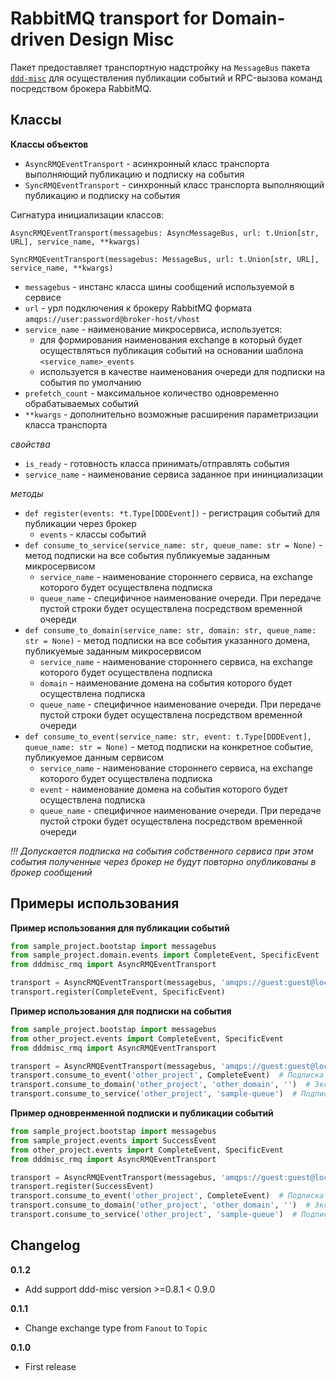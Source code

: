 # RabbitMQ transport for Domain-driven Design Misc

Пакет предоставляет транспортную надстройку на `MessageBus` пакета [`ddd-misc`](https://pypi.org/project/ddd-misc/)
для осуществления публикации событий и RPC-вызова команд посредством брокера RabbitMQ.

## Классы

**Классы объектов**
- `AsyncRMQEventTransport` - асинхронный класс транспорта выполняющий публикацию и подписку на события
- `SyncRMQEventTransport` - синхронный класс транспорта выполняющий публикацию и подписку на события


Сигнатура инициализации классов:

`AsyncRMQEventTransport(messagebus: AsyncMessageBus, url: t.Union[str, URL], service_name, **kwargs)`

`SyncRMQEventTransport(messagebus: MessageBus, url: t.Union[str, URL], service_name, **kwargs)`

- `messagebus` - инстанс класса шины сообщений используемой в сервисе
- `url` - урл подключения к брокеру RabbitMQ формата `amqps://user:password@broker-host/vhost`
- `service_name` - наименование микросервиса, используется: 
  - для формирования наименования exchange в который будет осуществляться публикация событий на основании шаблона `<service_name>_events`
  - используется в качестве наименования очереди для подписки на события по умолчанию
- `prefetch_count` - максимальное количество одновременно обрабатываемых событий
- `**kwargs` - дополнительно возможные расширения параметризации класса транспорта

_свойства_
- `is_ready` - готовность класса принимать/отправлять события
- `service_name` - наименование сервиса заданное при ининциализации

_методы_
- `def register(events: *t.Type[DDDEvent])` - регистрация событий для публикации через брокер
  - `events` - классы событий
- `def consume_to_service(service_name: str, queue_name: str = None)` - метод подписки на все события публикуемые заданным микросервисом
  - `service_name` - наименование стороннего сервиса, на exchange которого будет осуществлена подписка
  - `queue_name` - специфичное наименование очереди. При передаче пустой строки будет осуществлена посредством временной очереди
- `def consume_to_domain(service_name: str, domain: str, queue_name: str = None)` - метод подписки на все события указанного домена, публикуемые заданным микросервисом
  - `service_name` - наименование стороннего сервиса, на exchange которого будет осуществлена подписка
  - `domain` - наименование домена на события которого будет осуществлена подписка
  - `queue_name` - специфичное наименование очереди. При передаче пустой строки будет осуществлена посредством временной очереди
- `def consume_to_event(service_name: str, event: t.Type[DDDEvent], queue_name: str = None)` - метод подписки на конкретное событие, публикуемое данным сервисом
  - `service_name` - наименование стороннего сервиса, на exchange которого будет осуществлена подписка
  - `event` - наименование домена на события которого будет осуществлена подписка
  - `queue_name` - специфичное наименование очереди. При передаче пустой строки будет осуществлена посредством временной очереди

_!!! Допускается подписка на события собственного сервиса при этом события полученные через брокер 
не будут повторно опубликованы в брокер сообщений_


## Примеры использования

**Пример использования для публикации событий**
```python
from sample_project.bootstap import messagebus
from sample_project.domain.events import CompleteEvent, SpecificEvent
from dddmisc_rmq import AsyncRMQEventTransport

transport = AsyncRMQEventTransport(messagebus, 'amqps://guest:guest@localhost/vhost', 'sample_project')
transport.register(CompleteEvent, SpecificEvent)
```

**Пример использования для подписки на события**
```python
from sample_project.bootstap import messagebus
from other_project.events import CompleteEvent, SpecificEvent
from dddmisc_rmq import AsyncRMQEventTransport

transport = AsyncRMQEventTransport(messagebus, 'amqps://guest:guest@localhost/vhost', 'sample_project')
transport.consume_to_event('other_project', CompleteEvent)  # Подписка на событие CompleteEvent через постоянную очередь sample_project
transport.consume_to_domain('other_project', 'other_domain', '')  # Экслюзивная подписка на события домена через временную очередь
transport.consume_to_service('other_project', 'sample-queue')  # Подписка на все события домена через постоянную очередь sample-queue

```

**Пример одновренменной подписки и публикации событий**
```python
from sample_project.bootstap import messagebus
from sample_project.events import SuccessEvent
from other_project.events import CompleteEvent, SpecificEvent
from dddmisc_rmq import AsyncRMQEventTransport

transport = AsyncRMQEventTransport(messagebus, 'amqps://guest:guest@localhost/vhost', 'sample_project')
transport.register(SuccessEvent)
transport.consume_to_event('other_project', CompleteEvent)  # Подписка на событие CompleteEvent через постоянную очередь sample_project
transport.consume_to_domain('other_project', 'other_domain', '')  # Экслюзивная подписка на события домена через временную очередь
transport.consume_to_service('other_project', 'sample-queue')  # Подписка на все события домена через постоянную очередь sample-queue

```

## Changelog 

**0.1.2**
- Add support ddd-misc version >=0.8.1 < 0.9.0

**0.1.1**

- Change exchange type from `Fanout` to `Topic`

**0.1.0**

- First release




